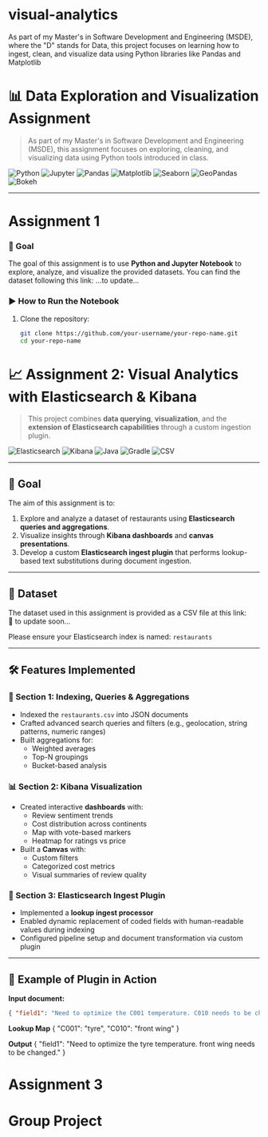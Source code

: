 # visual-analytics
As part of my Master's in Software Development and Engineering (MSDE), where the "D" stands for Data, this project focuses on learning how to ingest, clean, and visualize data using Python libraries like Pandas and Matplotlib

# 📊 Data Exploration and Visualization Assignment

> As part of my Master's in Software Development and Engineering (MSDE), this assignment focuses on exploring, cleaning, and visualizing data using Python tools introduced in class.

![Python](https://img.shields.io/badge/Python-3.8+-blue?logo=python)
![Jupyter](https://img.shields.io/badge/Jupyter-Notebook-orange?logo=jupyter)
![Pandas](https://img.shields.io/badge/Pandas-Data%20Analysis-yellow?logo=pandas)
![Matplotlib](https://img.shields.io/badge/Matplotlib-Visualization-blueviolet?logo=matplotlib)
![Seaborn](https://img.shields.io/badge/Seaborn-Statistical%20Plots-lightblue)
![GeoPandas](https://img.shields.io/badge/GeoPandas-Geospatial%20Analysis-2c5d63)
![Bokeh](https://img.shields.io/badge/Bokeh-Interactive%20Visualization-f2a93b)

---
# Assignment 1

### 🎯 Goal

The goal of this assignment is to use **Python and Jupyter Notebook** to explore, analyze, and visualize the provided datasets.
You can find the dataset following this link:
...to update...

### ▶️ How to Run the Notebook

1. Clone the repository:
   ```sh
   git clone https://github.com/your-username/your-repo-name.git
   cd your-repo-name

# 📈 Assignment 2: Visual Analytics with Elasticsearch & Kibana

> This project combines **data querying**, **visualization**, and the **extension of Elasticsearch capabilities** through a custom ingestion plugin.

![Elasticsearch](https://img.shields.io/badge/Elasticsearch-Search%20Engine-orange?logo=elasticsearch)
![Kibana](https://img.shields.io/badge/Kibana-Dashboard%20&%20Canvas-blueviolet?logo=kibana)
![Java](https://img.shields.io/badge/Java-Plugin%20Development-red?logo=openjdk)
![Gradle](https://img.shields.io/badge/Gradle-Build%20Tool-green?logo=gradle)
![CSV](https://img.shields.io/badge/Data-CSV-yellow?logo=filezilla)

---

## 🎯 Goal

The aim of this assignment is to:

1. Explore and analyze a dataset of restaurants using **Elasticsearch queries and aggregations**.
2. Visualize insights through **Kibana dashboards** and **canvas presentations**.
3. Develop a custom **Elasticsearch ingest plugin** that performs lookup-based text substitutions during document ingestion.

---

## 📁 Dataset

The dataset used in this assignment is provided as a CSV file at this link:  
📄 to update soon...

Please ensure your Elasticsearch index is named: `restaurants`

---

## 🛠️ Features Implemented

### 🔎 Section 1: Indexing, Queries & Aggregations
- Indexed the `restaurants.csv` into JSON documents
- Crafted advanced search queries and filters (e.g., geolocation, string patterns, numeric ranges)
- Built aggregations for:
  - Weighted averages
  - Top-N groupings
  - Bucket-based analysis

### 📊 Section 2: Kibana Visualization
- Created interactive **dashboards** with:
  - Review sentiment trends
  - Cost distribution across continents
  - Map with vote-based markers
  - Heatmap for ratings vs price
- Built a **Canvas** with:
  - Custom filters
  - Categorized cost metrics
  - Visual summaries of review quality

### 🔌 Section 3: Elasticsearch Ingest Plugin
- Implemented a **lookup ingest processor**
- Enabled dynamic replacement of coded fields with human-readable values during indexing
- Configured pipeline setup and document transformation via custom plugin

---

## 🔄 Example of Plugin in Action

**Input document:**
```json
{ "field1": "Need to optimize the C001 temperature. C010 needs to be changed." }
```

**Lookup Map**
{ "C001": "tyre", "C010": "front wing" }

**Output**
{ "field1": "Need to optimize the tyre temperature. front wing needs to be changed." }

# Assignment 3



# Group Project
